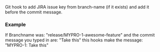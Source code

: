 Git hook to add JIRA issue key from branch-name (if it exists) and add it before the commit message.

### Example
If Branchname was: "release/MYPRO-1-awesome-feature" and the commit message you typed in are: "Take this"
this hooks make the message: "MYPRO-1: Take this"